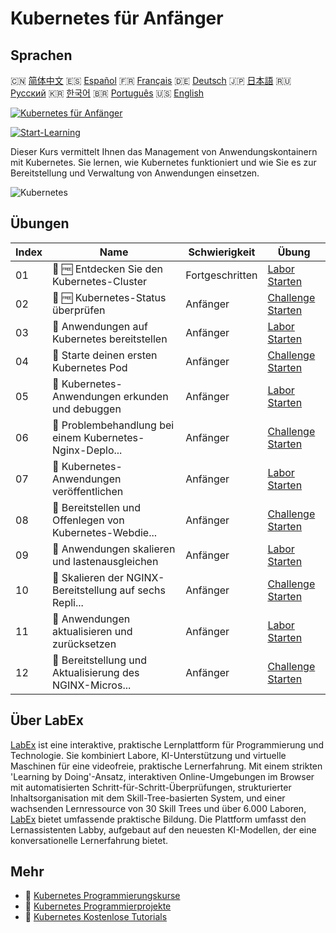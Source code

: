 # Kubernetes für Anfänger

## Sprachen

🇨🇳 [简体中文](README_zh.md) 🇪🇸 [Español](README_es.md) 🇫🇷 [Français](README_fr.md) 🇩🇪 [Deutsch](README_de.md) 🇯🇵 [日本語](README_ja.md) 🇷🇺 [Русский](README_ru.md) 🇰🇷 [한국어](README_ko.md) 🇧🇷 [Português](README_pt.md) 🇺🇸 [English](README.md) 

[![Kubernetes für Anfänger](https://cover-creator.labex.io/kubernetes-for-beginners.png?lang=de)](https://labex.io/de/courses/kubernetes-for-beginners)

[![Start-Learning](https://img.shields.io/badge/Start-Learning-whitesmoke?style=for-the-badge)](https://labex.io/de/courses/kubernetes-for-beginners)

Dieser Kurs vermittelt Ihnen das Management von Anwendungskontainern mit Kubernetes. Sie lernen, wie Kubernetes funktioniert und wie Sie es zur Bereitstellung und Verwaltung von Anwendungen einsetzen.

![Kubernetes](https://img.shields.io/badge/Kubernetes-whitesmoke?style=for-the-badge&logo=kubernetes)


## Übungen

|   Index | Name                                                      | Schwierigkeit   | Übung                                                                                                                                                                |
|---------|-----------------------------------------------------------|-----------------|----------------------------------------------------------------------------------------------------------------------------------------------------------------------|
|      01 | 🧩 🆓 Entdecken Sie den Kubernetes-Cluster                | Fortgeschritten | <a target='_blank' href='https://labex.io/de/labs/kubernetes-explore-the-kubernetes-cluster-434519?course=kubernetes-for-beginners'>Labor Starten</a>                |
|      02 | 🎯 🆓 Kubernetes-Status überprüfen                        | Anfänger        | <a target='_blank' href='https://labex.io/de/labs/kubernetes-check-kubernetes-status-434775?course=kubernetes-for-beginners'>Challenge Starten</a>                   |
|      03 | 🧩  Anwendungen auf Kubernetes bereitstellen              | Anfänger        | <a target='_blank' href='https://labex.io/de/labs/kubernetes-deploy-applications-on-kubernetes-434644?course=kubernetes-for-beginners'>Labor Starten</a>             |
|      04 | 🎯  Starte deinen ersten Kubernetes Pod                   | Anfänger        | <a target='_blank' href='https://labex.io/de/labs/kubernetes-launch-your-first-kubernetes-pod-434769?course=kubernetes-for-beginners'>Challenge Starten</a>          |
|      05 | 🧩  Kubernetes-Anwendungen erkunden und debuggen          | Anfänger        | <a target='_blank' href='https://labex.io/de/labs/kubernetes-explore-and-debug-kubernetes-applications-434645?course=kubernetes-for-beginners'>Labor Starten</a>     |
|      06 | 🎯  Problembehandlung bei einem Kubernetes-Nginx-Deplo... | Anfänger        | <a target='_blank' href='https://labex.io/de/labs/kubernetes-troubleshoot-kubernetes-nginx-deployment-434782?course=kubernetes-for-beginners'>Challenge Starten</a>  |
|      07 | 🧩  Kubernetes-Anwendungen veröffentlichen                | Anfänger        | <a target='_blank' href='https://labex.io/de/labs/kubernetes-expose-kubernetes-applications-434647?course=kubernetes-for-beginners'>Labor Starten</a>                |
|      08 | 🎯  Bereitstellen und Offenlegen von Kubernetes-Webdie... | Anfänger        | <a target='_blank' href='https://labex.io/de/labs/kubernetes-deploy-and-expose-kubernetes-web-services-434804?course=kubernetes-for-beginners'>Challenge Starten</a> |
|      09 | 🧩  Anwendungen skalieren und lastenausgleichen           | Anfänger        | <a target='_blank' href='https://labex.io/de/labs/kubernetes-scale-and-load-balance-applications-434648?course=kubernetes-for-beginners'>Labor Starten</a>           |
|      10 | 🎯  Skalieren der NGINX-Bereitstellung auf sechs Repli... | Anfänger        | <a target='_blank' href='https://labex.io/de/labs/kubernetes-scale-nginx-deployment-to-six-replicas-434818?course=kubernetes-for-beginners'>Challenge Starten</a>    |
|      11 | 🧩  Anwendungen aktualisieren und zurücksetzen            | Anfänger        | <a target='_blank' href='https://labex.io/de/labs/kubernetes-update-and-rollback-applications-434649?course=kubernetes-for-beginners'>Labor Starten</a>              |
|      12 | 🎯  Bereitstellung und Aktualisierung des NGINX-Micros... | Anfänger        | <a target='_blank' href='https://labex.io/de/labs/kubernetes-deploy-and-update-nginx-microservice-434821?course=kubernetes-for-beginners'>Challenge Starten</a>      |

## Über LabEx

[LabEx](https://labex.io) ist eine interaktive, praktische Lernplattform für Programmierung und Technologie. Sie kombiniert Labore, KI-Unterstützung und virtuelle Maschinen für eine videofreie, praktische Lernerfahrung. Mit einem strikten 'Learning by Doing'-Ansatz, interaktiven Online-Umgebungen im Browser mit automatisierten Schritt-für-Schritt-Überprüfungen, strukturierter Inhaltsorganisation mit dem Skill-Tree-basierten System, und einer wachsenden Lernressource von 30 Skill Trees und über 6.000 Laboren, [LabEx](https://labex.io) bietet umfassende praktische Bildung. Die Plattform umfasst den Lernassistenten Labby, aufgebaut auf den neuesten KI-Modellen, der eine konversationelle Lernerfahrung bietet.

## Mehr

- 🔗 [Kubernetes Programmierungskurse](https://github.com/labex-labs/awesome-programming-courses)
- 🔗 [Kubernetes Programmierprojekte](https://github.com/labex-labs/awesome-programming-projects)
- 🔗 [Kubernetes Kostenlose Tutorials](https://github.com/labex-labs/kubernetes-free-tutorials)

